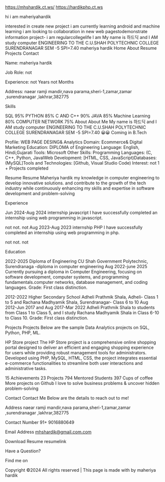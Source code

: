 https://mhshardik.ct.ws/
https://hardikphp.ct.ws



hi i am maheriyahardik

interested in create new project 
i am currently learning android and machine learning 
i am looking to collaboration in new web pagestodemonstrate information project-
i am regularcollegelife
I am My name is 하드딕 and I AM study  computer ENGINEERING TO THE C.U.SHAH POLYTECHNIC COLLEGE SURENDRANAGAR SEM -5 SPI=7.40 
maheriya hardik
Home
About
Resume
Projects
Contact






Name: maheriya hardik

Job Role: not

Experience: not Years not Months

Address: naear ramji mandir,nava parama,sheri-1,zamar,zamar ,surendranagar ,lakhrar,382775

Skills

SQL 95%
PYTHON 85%
C AND C++ 90%
JAVA 85%
Machine Learning 80%
COMPUTER NETWORK 75%
About
About Me
My name is 하드딕 and I AM study computer ENGINEERING TO THE C.U.SHAH POLYTECHNIC COLLEGE SURENDRANAGAR SEM -5 SPI=7.40 😀😀 Coming in B.Tech

Profile:
WEB PAGE DESING& Analytics
Domain:
Ecommerce& Digital Marketing
Education:
DIPLOMA of Engineering
Language:
English, Hindi,Gujarati
Tools:
Microsoft
Other Skills:
Programming Languages: (C, C++, Python, JavalWeb Development: [HTML, CSS, JavaScript)Databases: (MySQL]Tools and Technologies: [Github, Visual Studio Code)
Interest:
not
1 +   Projects completed


Resume
Resume
Maheriya hardik my knowledge in computer engineering to develop innovative solutions. and contribute to the growth of the tech industry while continuously enhancing my skills and expertise in software development and problem-solving

Experience

Jun 2024-Aug 2024
internship
javascript
I have successfully completed an internship using web programming in javascript.

not
not.
not
Aug 2023-Aug 2023
internship
PHP
I have successfully completed an internship using web programming in php.

not
not.
not


Education

2022-2025
Diploma of Engineering
CU Shah Government Polytechnic, Surendranaga -diploma in computer engineering Aug 2022-june 2025 Currently pursuing a diploma in Computer Engineering, focusing on software development, computer systems, and programming fundamentals.computer networks, database management, and coding languages.
Grade: First class distinction.

2012-2022
Higher Secondary School
Adheli Prathmik Shala, Adheli- Class 1 to 5 and Rachana Madhyamik Shala, Surendranagar- Class 6 to 10 Aug 2012-Jun 2017 and Aug 2017-Mar 2022 Adheli Prathmik Shala to students from Class 1 to Class 5, and I study Rachana Madhyamik Shala in Class 6-10 to Class 10.
Grade: First class distinction.



Projects
Projects
Below are the sample Data Analytics projects on SQL, Python, PHP, ML.

HP Store project
The HP Store project is a comprehensive online shopping portal designed to deliver an efficient and engaging shopping experience for users while providing robust management tools for administrators. Developed using PHP, MySQL, HTML, CSS, the project integrates essential e-commerce functionalities to streamline both user interactions and administrative tasks.


15
Achievements
23
Projects
794
Mentored Students
397
Cups of coffee
More projects on Github
I love to solve business problems & uncover hidden problem-solving


Contact
Contact Me
Below are the details to reach out to me!

Address
naear ramji mandir,nava parama,sheri-1,zamar,zamar ,surendranagar ,lakhrar,382775

Contact Number
91+ 9016880649

Email Address
mhshardik@gmail.com.com

Download Resume
resumelink



Have a Question? 

Find me on

Copyright ©2024 All rights reserved | This page is made with  by maheriya hardik

